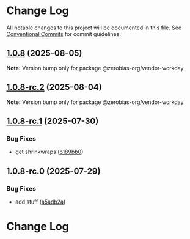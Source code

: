 # Change Log

All notable changes to this project will be documented in this file.
See [Conventional Commits](https://conventionalcommits.org) for commit guidelines.

## [1.0.8](https://github.com/zerobias-org/vendor/compare/@zerobias-org/vendor-workday@1.0.8-rc.2...@zerobias-org/vendor-workday@1.0.8) (2025-08-05)

**Note:** Version bump only for package @zerobias-org/vendor-workday





## [1.0.8-rc.2](https://github.com/zerobias-org/vendor/compare/@zerobias-org/vendor-workday@1.0.8-rc.1...@zerobias-org/vendor-workday@1.0.8-rc.2) (2025-08-04)

**Note:** Version bump only for package @zerobias-org/vendor-workday





## [1.0.8-rc.1](https://github.com/zerobias-org/vendor/compare/@zerobias-org/vendor-workday@1.0.8-rc.0...@zerobias-org/vendor-workday@1.0.8-rc.1) (2025-07-30)


### Bug Fixes

* get shrinkwraps ([b189bb0](https://github.com/zerobias-org/vendor/commit/b189bb0cf53ad66427530ccc0eab7824527942d3))





## 1.0.8-rc.0 (2025-07-29)


### Bug Fixes

* add stuff ([a5adb2a](https://github.com/zerobias-org/vendor/commit/a5adb2aecd0670c42e9077affecb6a047bf30fc6))





# Change Log
